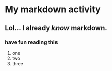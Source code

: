 # My markdown activity
## Lol... I already _know_ markdown.
### have fun reading this
1) one
2) two
3) three
